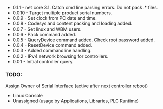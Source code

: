 
* 0.1.1 - net core 3.1. Catch cmd line parsing errors. Do not pack .* files.
* 0.0.10 - Target multiple product serial numbers.
* 0.0.9 - Set clock from PC date and time.
* 0.0.8 - Codesys and content packing and loading added.
* 0.0.7 - Set linux and WBM users.
* 0.0.6 - Pack command added.
* 0.0.5 - QueryDevice command added. Check root password added.
* 0.0.4 - ResetDevice command added.
* 0.0.3 - Added commandline handling.
* 0.0.2 - IPv4 network browsing for controllers.
* 0.0.1 - Initial controller query.



### TODO: 
Assign Owner of Serial Interface (active after next controller reboot)

* Linux Console
* Unassigned (usage by Applications, Libraries, PLC Runtime)
